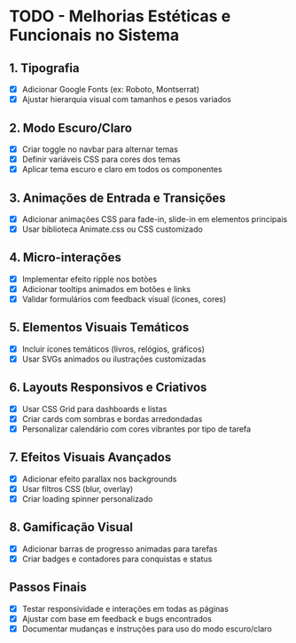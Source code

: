 # TODO - Melhorias Estéticas e Funcionais no Sistema

## 1. Tipografia
- [x] Adicionar Google Fonts (ex: Roboto, Montserrat)
- [x] Ajustar hierarquia visual com tamanhos e pesos variados

## 2. Modo Escuro/Claro
- [x] Criar toggle no navbar para alternar temas
- [x] Definir variáveis CSS para cores dos temas
- [x] Aplicar tema escuro e claro em todos os componentes

## 3. Animações de Entrada e Transições
- [x] Adicionar animações CSS para fade-in, slide-in em elementos principais
- [x] Usar biblioteca Animate.css ou CSS customizado

## 4. Micro-interações
- [x] Implementar efeito ripple nos botões
- [x] Adicionar tooltips animados em botões e links
- [x] Validar formulários com feedback visual (ícones, cores)

## 5. Elementos Visuais Temáticos
- [x] Incluir ícones temáticos (livros, relógios, gráficos)
- [x] Usar SVGs animados ou ilustrações customizadas

## 6. Layouts Responsivos e Criativos
- [x] Usar CSS Grid para dashboards e listas
- [x] Criar cards com sombras e bordas arredondadas
- [x] Personalizar calendário com cores vibrantes por tipo de tarefa

## 7. Efeitos Visuais Avançados
- [x] Adicionar efeito parallax nos backgrounds
- [x] Usar filtros CSS (blur, overlay)
- [x] Criar loading spinner personalizado

## 8. Gamificação Visual
- [x] Adicionar barras de progresso animadas para tarefas
- [x] Criar badges e contadores para conquistas e status

## Passos Finais
- [x] Testar responsividade e interações em todas as páginas
- [x] Ajustar com base em feedback e bugs encontrados
- [x] Documentar mudanças e instruções para uso do modo escuro/claro
